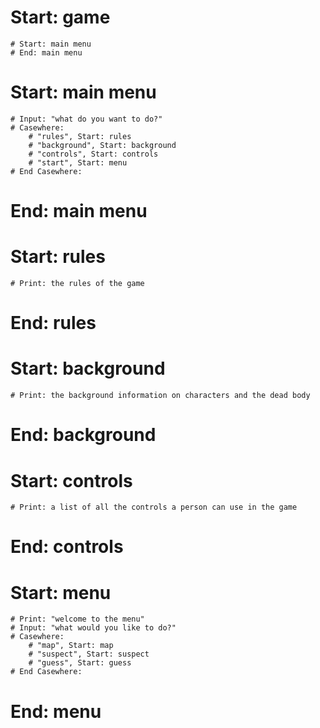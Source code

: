 # Start: game
    # Start: main menu
    # End: main menu

# Start: main menu
    # Input: "what do you want to do?"
    # Casewhere:
        # "rules", Start: rules
        # "background", Start: background
        # "controls", Start: controls
        # "start", Start: menu
    # End Casewhere:
# End: main menu

# Start: rules
    # Print: the rules of the game
# End: rules

# Start: background
    # Print: the background information on characters and the dead body
# End: background

# Start: controls
    # Print: a list of all the controls a person can use in the game
# End: controls

# Start: menu
    # Print: "welcome to the menu"
    # Input: "what would you like to do?"
    # Casewhere:
        # "map", Start: map
        # "suspect", Start: suspect
        # "guess", Start: guess
    # End Casewhere:
# End: menu
